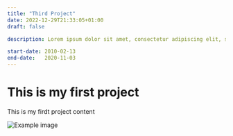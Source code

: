 ```yaml
---
title: "Third Project"
date: 2022-12-29T21:33:05+01:00
draft: false

description: Lorem ipsum dolor sit amet, consectetur adipiscing elit, sed do eiusmod tempor incididunt ut labore et dolore magna aliqua. Ut enim ad minim veniam, quis nostrud exercitation ullamco laboris nisi ut aliquip ex ea commodo consequat. Duis aute irure dolor in reprehenderit in voluptate velit esse cillum dolore eu fugiat nulla pariatur. Excepteur sint occaecat cupidatat non proident, sunt in culpa qui officia deserunt mollit anim id est laborum.

start-date: 2010-02-13
end-date:   2020-11-03
---
```


# This is my first project

This is my firdt project content

![Example image](/img/profile_picture.jpeg)